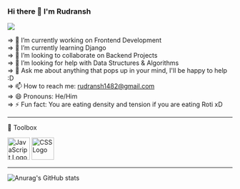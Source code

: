 ### Hi there 👋 I'm Rudransh 

![](https://komarev.com/ghpvc/?username=Red-0111)


=> 🔭 I’m currently working on Frontend Development <br/>
=> 🌱 I’m currently learning Django <br/>
=> 👯 I’m looking to collaborate on Backend Projects <br/>
=> 🤔 I’m looking for help with Data Structures & Algorithms <br/>
=> 💬 Ask me about anything that pops up in your mind, I'll be happy to help :D <br/>
=> 📫 How to reach me: rudransh1482@gmail.com <br/>
=> 😄 Pronouns: He/Him <br/>
=> ⚡ Fun fact: You are eating density and tension if you are eating Roti xD <br/>

---

🧰 Toolbox

<img src="https://cdn.worldvectorlogo.com/logos/javascript.svg" alt="JavaScript Logo" width="50" height="50"/> <img src="https://cdn.worldvectorlogo.com/logos/css3.svg" alt="CSS Logo" width="50" height="50"/>

---

![Anurag's GitHub stats](https://github-readme-stats.vercel.app/api?username=Red-0111&show_icons=true&theme=radical)

